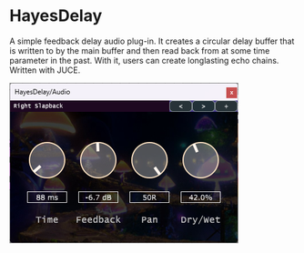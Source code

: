 # HayesDelay
A simple feedback delay audio plug-in. 
It creates a circular delay buffer that is written to by the main buffer and then read back from at some time parameter in the past.
With it, users can create longlasting echo chains.
Written with JUCE.

![alt text](Images/DelayGUI.png)
